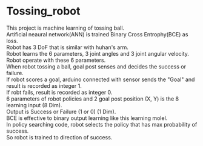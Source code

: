 # Tossing_robot

This project is machine learning of tossing ball.\
Artificial neaural network(ANN) is trained Binary Cross Entrophy(BCE) as loss.\
Robot has 3 DoF that is similar with huhan's arm.\
Robot learns the 6 parameters, 3 joint angles and 3 joint angular velocity.\
Robot operate with these 6 parameters.\
When robot tossing a ball, goal post senses and decides the success or failure.\
If robot scores a goal, arduino connected with sensor sends the "Goal" and result is recorded as integer 1.\
If robt fails, result is recorded as integer 0.\
6 parameters of robot policies and 2 goal post position (X, Y) is the 8 learning input (8 Dim).\
Output is Success or Failure (1 or 0) (1 Dim).\
BCE is effective to binary output learning like this learning molel.\
In policy searching code, robot selects the policy that has max probability of success.\
So robot is trained to direction of success.

